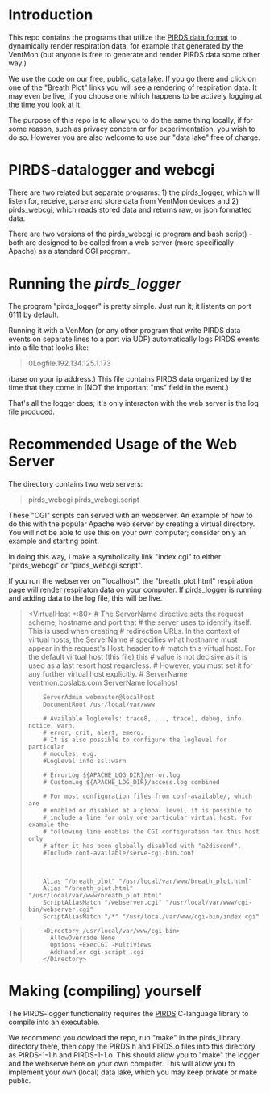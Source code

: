 

# Introduction

This repo contains the programs that utilize the [PIRDS data format](https://github.com/PubInv/PIRDS-respiration-data-standard) to dynamically
render respiration data, for example that generated by the VentMon
(but anyone is free to generate and render PIRDS data some other way.)

We use the code on our free, public, [data lake](http://ventmon.coslabs.com/).
If you go there and click on one of the "Breath Plot" links you will see a
rendering of respiration data. It may even be live, if you choose one which
happens to be actively logging at the time you look at it.

The purpose of this repo is to allow you to do the same thing locally, if for
some reason, such as privacy concern or for experimentation, you wish to do so.
However you are also welcome to use our "data lake" free of charge.

# PIRDS-datalogger and webcgi

There are two related but separate programs: 1) the pirds_logger, which will listen for, receive, parse and store data from VentMon devices and 2) pirds_webcgi, which reads stored data and returns raw, or json formatted data.

There are two versions of the pirds_webcgi (c program and bash script) - both are designed to be called from a web server (more specifically Apache) as a standard CGI program.

# Running the *pirds_logger*

The program "pirds_logger" is pretty simple. Just run it; it listents on port 6111
by default.

Running it with a VenMon (or any other program that write PIRDS data events on separate lines to a port via UDP) automatically logs PIRDS events into
a file that looks like:

> 0Logfile.192.134.125.1.173

(base on your ip address.) This file contains PIRDS data organized by the
time that they come in (NOT the important "ms" field in the event.)

That's all the logger does; it's only interacton with the web server is the log file produced.

# Recommended Usage of the Web Server

The directory contains two web servers:

> pirds_webcgi
> pirds_webcgi.script

These "CGI" scripts can served with an webserver. An example of how to do this
with the popular Apache web server by creating a virtual directory.
You will not be able to use this on your own computer;
consider only an example and starting point.

In doing this way, I make a symbolically link "index.cgi" to either "pirds_webcgi"
or "pirds_webcgi.script".

If you run the webserver on "localhost", the "breath_plot.html" respiration page
will render respiraton data on your computer.
If pirds_logger is running and adding
data to the log file, this will be live.

> <VirtualHost *:80>
>         # The ServerName directive sets the request scheme, hostname and port that
>         # the server uses to identify itself. This is used when creating
>         # redirection URLs. In the context of virtual hosts, the ServerName
>         # specifies what hostname must appear in the request's Host: header to
>         # match this virtual host. For the default virtual host (this file) this
>         # value is not decisive as it is used as a last resort host regardless.
>         # However, you must set it for any further virtual host explicitly.
>         # ServerName ventmon.coslabs.com
>         ServerName localhost
>
>         ServerAdmin webmaster@localhost
>         DocumentRoot /usr/local/var/www
>
>         # Available loglevels: trace8, ..., trace1, debug, info, notice, warn,
>         # error, crit, alert, emerg.
>         # It is also possible to configure the loglevel for particular
>         # modules, e.g.
>         #LogLevel info ssl:warn
>
>         # ErrorLog ${APACHE_LOG_DIR}/error.log
>         # CustomLog ${APACHE_LOG_DIR}/access.log combined
>
>         # For most configuration files from conf-available/, which are
>         # enabled or disabled at a global level, it is possible to
>         # include a line for only one particular virtual host. For example the
>         # following line enables the CGI configuration for this host only
>         # after it has been globally disabled with "a2disconf".
>         #Include conf-available/serve-cgi-bin.conf
>
>
>
>         Alias "/breath_plot" "/usr/local/var/www/breath_plot.html"
>         Alias "/breath_plot.html" "/usr/local/var/www/breath_plot.html"
>         ScriptAliasMatch "/webserver.cgi" "/usr/local/var/www/cgi-bin/webserver.cgi"
>         ScriptAliasMatch "/*" "/usr/local/var/www/cgi-bin/index.cgi"

>         <Directory /usr/local/var/www/cgi-bin>
>           AllowOverride None
>           Options +ExecCGI -MultiViews
>           AddHandler cgi-script .cgi
>         </Directory>
>
> </VirtualHost>


# Making (compiling) yourself

The PIRDS-logger functionality requires the [PIRDS](https://github.com/PubInv/PIRDS-respiration-data-standard/tree/master/pirds_library) C-language library to compile into an
executable.

We recommend you dowload the repo, run "make" in the pirds_library directory there, then copy the PIRDS.h and PIRDS.o files into this directory as PIRDS-1-1.h and PIRDS-1-1.o.
This should allow you to "make" the logger and the webserve here on your own computer.
This will allow you to implement your own (local) data lake, which you may keep private or make public.
